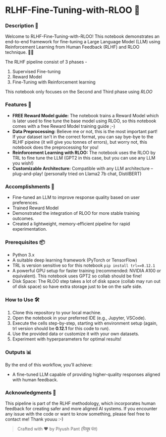# RLHF-Fine-Tuning-with-RLOO 🚀

### Description 📝

Welcome to RLHF-Fine-Tuning-with-RLOO! This notebook demonstrates an end-to-end framework for fine-tuning a Large Language Model (LLM) using Reinforcement Learning from Human Feedback (RLHF) and RLOO technique. 🧠✨

The RLHF pipeline consist of 3 phases -

1. Supervised Fine-tuning
2. Reward Model
3. Fine-Tuning with Reinforcement learning

This notebook only focuses on the Second and Third phase using _RLOO_

### Features 🌟

- **FREE Reward Model guide:** The notebook trains a Reward Model which is later used to fine tune the base model using RLOO, so this notebook comes with a free Reward Model training guide ;-)
- **Data Preprocessing:** Believe me or not, this is the most important part! If your dataset isn't in the correct format, you can say bye-bye to the RLHF pipeine (it will give you tonnes of errors), but worry not, this notebook does the preprocessing for you!
- **Reinforcement Learning with RLOO:** The notebook uses the RLOO by TRL to fine tune the LLM (GPT2 in this case, but you can use any LLM you wish!)
- **Customizable Architecture:** Compatible with any LLM architecture – plug-and-play! (personally tried on Llama2 7b chat, DistilBERT)

### Accomplishments 🎯

- Fine-tuned an LLM to improve response quality based on user preferences.
- Trained Reward Model
- Demonstrated the integration of RLOO for more stable training outcomes.
- Created a lightweight, memory-efficient pipeline for rapid experimentation.

### Prerequisites 📦

- Python 3.x
- A suitable deep learning framework (PyTorch or TensorFlow)
- TRL is version sensitive so for this notebook `pip install trl==0.12.1`
- A powerful GPU setup for faster training (recommended: NVIDIA A100 or equivalent). This notebook uses GPT2 so collab should be fine!
- Disk Space: The RLOO step takes a lot of disk space (collab may run out of disk space) so have extra storage just to be on the safe side.

### How to Use 🛠️

1. Clone this repository to your local machine.
2. Open the notebook in your preferred IDE (e.g., Jupyter, VSCode).
3. Execute the cells step-by-step, starting with environment setup (again, trl version should be **0.12.1** for this code to run).
4. Use the provided data or customize it with your own datasets.
5. Experiment with hyperparameters for optimal results!

### Outputs 📊

By the end of this workflow, you’ll achieve:

- A fine-tuned LLM capable of providing higher-quality responses aligned with human feedback.

### Acknowledgments 🙌

This pipeline is part of the RLHF methodology, which incorporates human feedback for creating safer and more aligned AI systems. If you encounter any issue with the code or want to know something, please feel free to contact me! Thank youuu :-)

> Crafted with ❤️ by Piyush Pant (पियूष पंत)
